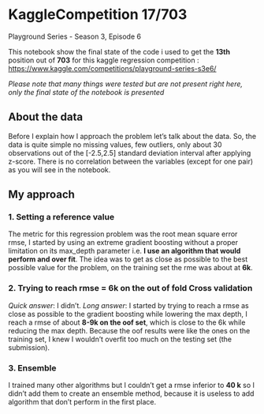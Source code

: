 # KaggleCompetition 17/703
Playground Series - Season 3, Episode 6

This notebook show the final state of the code i used to get the **13th** position out of **703** for this kaggle regression competition : https://www.kaggle.com/competitions/playground-series-s3e6/

*Please note that many things were tested but are not present right here, only the final state of the notebook is presented*

## About the data
Before I explain how I approach the problem let’s talk about the data.
So, the data is quite simple no missing values, few outliers, only about 30 observations out of the [-2.5,2.5] standard deviation interval after applying z-score. There is no correlation between the variables (except for one pair) as you will see in the notebook.

## My approach
### 1.	Setting a reference value
The metric for this regression problem was the root mean square error rmse, I started by using an extreme gradient boosting without a proper limitation on its max_depth parameter i.e. **I use an algorithm that would perform and over fit**. The idea was to get as close as possible to the best possible value for the problem, on the training set the rme was about at **6k**.

### 2.	Trying to reach rmse = 6k on the out of fold Cross validation
*Quick answer*: I didn’t.
*Long answer*:  I started by trying to reach a rmse as close as possible to the gradient boosting while lowering the max depth, I reach a rmse of about **8-9k on the oof set**, which is close to the 6k while reducing the max depth. Because the oof results were like the ones on the training set, I knew I wouldn’t overfit too much on the testing set (the submission).

### 3.	Ensemble
I trained many other algorithms but I couldn’t get a rmse inferior to **40 k** so I didn’t add them to create an ensemble method, because it is useless to add algorithm that don’t perform in the first place. 
